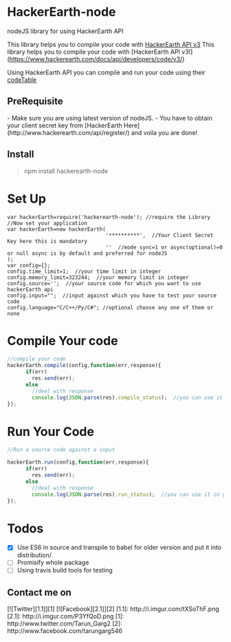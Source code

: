 # HackerEarth-node
nodeJS library for using HackerEarth API

This library helps you to compile your code with [HackerEarth API v3](https://www.hackerearth.com/docs/api/developers/code/legacy/)
This library helps you to compile your code with [HackerEarth API v3!] (https://www.hackerearth.com/docs/api/developers/code/v3/)

Using HackerEarth API you can compile and run your code using their [codeTable](https://code.hackerEarth.com)

<h2>PreRequisite</h2>
 - Make sure you are using latest version of nodeJS.
 - You have to obtain your client secret key from [HackerEarth Here](http://www.hackerearth.com/api/register/) and voila you are done!

<h2>Install</h2>

>npm install hackerearth-node

<h1>Set Up</h1>

```
var hackerEarth=require('hackerearth-node'); //require the Library
//Now set your application 
var hackerEarth=new hackerEarth(
                                '**********',  //Your Client Secret Key here this is mandatory
                                ''  //mode sync=1 or async(optional)=0 or null async is by default and preferred for nodeJS
);
var config={};
config.time_limit=1;  //your time limit in integer
config.memory_limit=323244;  //your memory limit in integer
config.source='';  //your source code for which you want to use hackerEarth api
config.input="";  //input against which you have to test your source code
config.language="C/C++/Py/C#"; //optional choose any one of them or none

```
<h1>Compile Your code</h1>

``` javascript
//compile your code 
hackerEarth.compile(config,function(err,response){
      if(err)
        res.send(err);
      else
        //deal with response
        console.log(JSON.parse(res).compile_status);  //you can use it in your own way
});

```

<h1>Run Your Code</h1>

``` javascript
//Run a source code against a input

hackerEarth.run(config,function(err,response){
      if(err)
        res.send(err);
      else
        //deal with response
        console.log(JSON.parse(res).run_status);  //you can use it in your own way
});

```
<h1> Todos </h1>

- [x] Use ES6 in source and transpile to babel for older version and put it into distribution/
- [ ] Promisify whole package
- [ ] Using travis build tools for testing

<h2> Contact me on</h2>
  [![Twitter][1.1]][1]
  [![Facebook][2.1]][2]
  [1.1]: http://i.imgur.com/tXSoThF.png 
  [2.1]: http://i.imgur.com/P3YfQoD.png
  [1]: http://www.twitter.com/Tarun_Garg2
  [2]: http://www.facebook.com/tarungarg546
